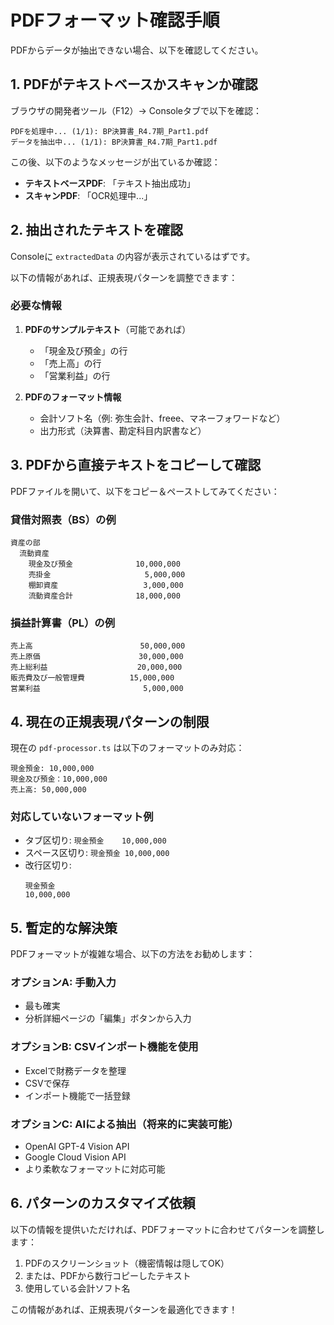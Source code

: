 # PDFフォーマット確認手順

PDFからデータが抽出できない場合、以下を確認してください。

## 1. PDFがテキストベースかスキャンか確認

ブラウザの開発者ツール（F12）→ Consoleタブで以下を確認：

```
PDFを処理中... (1/1): BP決算書_R4.7期_Part1.pdf
データを抽出中... (1/1): BP決算書_R4.7期_Part1.pdf
```

この後、以下のようなメッセージが出ているか確認：

- **テキストベースPDF**: 「テキスト抽出成功」
- **スキャンPDF**: 「OCR処理中...」

## 2. 抽出されたテキストを確認

Consoleに `extractedData` の内容が表示されているはずです。

以下の情報があれば、正規表現パターンを調整できます：

### 必要な情報

1. **PDFのサンプルテキスト**（可能であれば）
   - 「現金及び預金」の行
   - 「売上高」の行
   - 「営業利益」の行

2. **PDFのフォーマット情報**
   - 会計ソフト名（例: 弥生会計、freee、マネーフォワードなど）
   - 出力形式（決算書、勘定科目内訳書など）

## 3. PDFから直接テキストをコピーして確認

PDFファイルを開いて、以下をコピー＆ペーストしてみてください：

### 貸借対照表（BS）の例

```
資産の部
  流動資産
    現金及び預金              10,000,000
    売掛金                     5,000,000
    棚卸資産                   3,000,000
    流動資産合計              18,000,000
```

### 損益計算書（PL）の例

```
売上高                        50,000,000
売上原価                      30,000,000
売上総利益                    20,000,000
販売費及び一般管理費          15,000,000
営業利益                       5,000,000
```

## 4. 現在の正規表現パターンの制限

現在の `pdf-processor.ts` は以下のフォーマットのみ対応：

```
現金預金: 10,000,000
現金及び預金：10,000,000
売上高: 50,000,000
```

### 対応していないフォーマット例

- タブ区切り: `現金預金    10,000,000`
- スペース区切り: `現金預金 10,000,000`
- 改行区切り:
  ```
  現金預金
  10,000,000
  ```

## 5. 暫定的な解決策

PDFフォーマットが複雑な場合、以下の方法をお勧めします：

### オプションA: 手動入力
- 最も確実
- 分析詳細ページの「編集」ボタンから入力

### オプションB: CSVインポート機能を使用
- Excelで財務データを整理
- CSVで保存
- インポート機能で一括登録

### オプションC: AIによる抽出（将来的に実装可能）
- OpenAI GPT-4 Vision API
- Google Cloud Vision API
- より柔軟なフォーマットに対応可能

## 6. パターンのカスタマイズ依頼

以下の情報を提供いただければ、PDFフォーマットに合わせてパターンを調整します：

1. PDFのスクリーンショット（機密情報は隠してOK）
2. または、PDFから数行コピーしたテキスト
3. 使用している会計ソフト名

この情報があれば、正規表現パターンを最適化できます！
